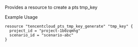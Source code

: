 Provides a resource to create a pts tmp_key

Example Usage

```hcl
resource "tencentcloud_pts_tmp_key_generate" "tmp_key" {
  project_id = "project-1b0zqmhg"
  scenario_id = "scenario-abc"
}
```
